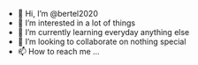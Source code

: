 - 👋 Hi, I’m @bertel2020
- 👀 I’m interested in a lot of things
- 🌱 I’m currently learning everyday anything else
- 💞️ I’m looking to collaborate on nothing special
- 📫 How to reach me ...

<!---
bertel2020/bertel2020 is a ✨ special ✨ repository because its `README.md` (this file) appears on your GitHub profile.
You can click the Preview link to take a look at your changes.
--->
